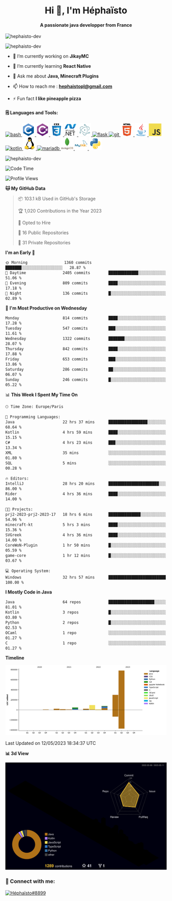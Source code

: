 <h1 align="center">Hi 👋, I'm Héphaïsto</h1>
<h4 align="center">A passionate java developper from France</h4>

<p align="left"> <img src="https://komarev.com/ghpvc/?username=hephaisto-dev&label=Profile%20views&color=0e75b6&style=flat" alt="hephaisto-dev" /> </p>

<img src="https://github-profile-trophy.vercel.app/?username=hephaisto-dev&no-bg=true&theme=algolia&no-frame=true&row=1" alt="hephaisto-dev" />

- 🔭 I’m currently working on **JikayMC**

- 🌱 I’m currently learning **React Native**

- 💬 Ask me about **Java, Minecraft Plugins**

- 📫 How to reach me : **hephaistopl@gmail.com**

- ⚡ Fun fact **I like pineapple pizza**

<h4 align="left">🗒️ Languages and Tools:</h4>
<p align="left"> <a href="https://www.gnu.org/software/bash/" target="_blank" rel="noreferrer"> <img src="https://www.vectorlogo.zone/logos/gnu_bash/gnu_bash-icon.svg" alt="bash" width="40" height="40"/> </a> <a href="https://www.cprogramming.com/" target="_blank" rel="noreferrer"> <img src="https://raw.githubusercontent.com/devicons/devicon/master/icons/c/c-original.svg" alt="c" width="40" height="40"/> </a> <a href="https://www.w3schools.com/cs/" target="_blank" rel="noreferrer"> <img src="https://raw.githubusercontent.com/devicons/devicon/master/icons/csharp/csharp-original.svg" alt="csharp" width="40" height="40"/> </a> <a href="https://www.w3schools.com/css/" target="_blank" rel="noreferrer"> <img src="https://raw.githubusercontent.com/devicons/devicon/master/icons/css3/css3-original-wordmark.svg" alt="css3" width="40" height="40"/> </a> <a href="https://dotnet.microsoft.com/" target="_blank" rel="noreferrer"> <img src="https://raw.githubusercontent.com/devicons/devicon/master/icons/dot-net/dot-net-original-wordmark.svg" alt="dotnet" width="40" height="40"/> </a> <a href="https://www.electronjs.org" target="_blank" rel="noreferrer"> <img src="https://raw.githubusercontent.com/devicons/devicon/master/icons/electron/electron-original.svg" alt="electron" width="40" height="40"/> </a> <a href="https://flask.palletsprojects.com/" target="_blank" rel="noreferrer"> <img src="https://www.vectorlogo.zone/logos/pocoo_flask/pocoo_flask-icon.svg" alt="flask" width="40" height="40"/> </a> <a href="https://git-scm.com/" target="_blank" rel="noreferrer"> <img src="https://www.vectorlogo.zone/logos/git-scm/git-scm-icon.svg" alt="git" width="40" height="40"/> </a> <a href="https://www.w3.org/html/" target="_blank" rel="noreferrer"> <img src="https://raw.githubusercontent.com/devicons/devicon/master/icons/html5/html5-original-wordmark.svg" alt="html5" width="40" height="40"/> </a> <a href="https://www.java.com" target="_blank" rel="noreferrer"> <img src="https://raw.githubusercontent.com/devicons/devicon/master/icons/java/java-original.svg" alt="java" width="40" height="40"/> </a> <a href="https://developer.mozilla.org/en-US/docs/Web/JavaScript" target="_blank" rel="noreferrer"> <img src="https://raw.githubusercontent.com/devicons/devicon/master/icons/javascript/javascript-original.svg" alt="javascript" width="40" height="40"/> </a> <a href="https://kotlinlang.org" target="_blank" rel="noreferrer"> <img src="https://www.vectorlogo.zone/logos/kotlinlang/kotlinlang-icon.svg" alt="kotlin" width="40" height="40"/> </a> <a href="https://www.linux.org/" target="_blank" rel="noreferrer"> <img src="https://raw.githubusercontent.com/devicons/devicon/master/icons/linux/linux-original.svg" alt="linux" width="40" height="40"/> </a> <a href="https://mariadb.org/" target="_blank" rel="noreferrer"> <img src="https://www.vectorlogo.zone/logos/mariadb/mariadb-icon.svg" alt="mariadb" width="40" height="40"/> </a> <a href="https://www.mongodb.com/" target="_blank" rel="noreferrer"> <img src="https://raw.githubusercontent.com/devicons/devicon/master/icons/mongodb/mongodb-original-wordmark.svg" alt="mongodb" width="40" height="40"/> </a> <a href="https://www.mysql.com/" target="_blank" rel="noreferrer"> <img src="https://raw.githubusercontent.com/devicons/devicon/master/icons/mysql/mysql-original-wordmark.svg" alt="mysql" width="40" height="40"/> </a> <a href="https://www.python.org" target="_blank" rel="noreferrer"> <img src="https://raw.githubusercontent.com/devicons/devicon/master/icons/python/python-original.svg" alt="python" width="40" height="40"/> </a> </p>


<p><img align="center" src="https://github-readme-streak-stats.herokuapp.com/?user=hephaisto-dev&theme=transparent" alt="hephaisto-dev" /></p>

<!--START_SECTION:waka-->
![Code Time](http://img.shields.io/badge/Code%20Time-167%20hrs%202%20mins-blue)

![Profile Views](http://img.shields.io/badge/Profile%20Views-0-blue)

**🐱 My GitHub Data** 

> 📦 103.1 kB Used in GitHub's Storage 
 > 
> 🏆 1,020 Contributions in the Year 2023
 > 
> 💼 Opted to Hire
 > 
> 📜 16 Public Repositories 
 > 
> 🔑 31 Private Repositories 
 > 
**I'm an Early 🐤** 

```text
🌞 Morning                1360 commits        ███████░░░░░░░░░░░░░░░░░░   28.87 % 
🌆 Daytime                2405 commits        █████████████░░░░░░░░░░░░   51.06 % 
🌃 Evening                809 commits         ████░░░░░░░░░░░░░░░░░░░░░   17.18 % 
🌙 Night                  136 commits         █░░░░░░░░░░░░░░░░░░░░░░░░   02.89 % 
```
📅 **I'm Most Productive on Wednesday** 

```text
Monday                   814 commits         ████░░░░░░░░░░░░░░░░░░░░░   17.28 % 
Tuesday                  547 commits         ███░░░░░░░░░░░░░░░░░░░░░░   11.61 % 
Wednesday                1322 commits        ███████░░░░░░░░░░░░░░░░░░   28.07 % 
Thursday                 842 commits         ████░░░░░░░░░░░░░░░░░░░░░   17.88 % 
Friday                   653 commits         ███░░░░░░░░░░░░░░░░░░░░░░   13.86 % 
Saturday                 286 commits         ██░░░░░░░░░░░░░░░░░░░░░░░   06.07 % 
Sunday                   246 commits         █░░░░░░░░░░░░░░░░░░░░░░░░   05.22 % 
```


📊 **This Week I Spent My Time On** 

```text
🕑︎ Time Zone: Europe/Paris

💬 Programming Languages: 
Java                     22 hrs 37 mins      █████████████████░░░░░░░░   68.64 % 
Kotlin                   4 hrs 59 mins       ████░░░░░░░░░░░░░░░░░░░░░   15.15 % 
C#                       4 hrs 23 mins       ███░░░░░░░░░░░░░░░░░░░░░░   13.34 % 
XML                      35 mins             ░░░░░░░░░░░░░░░░░░░░░░░░░   01.80 % 
SQL                      5 mins              ░░░░░░░░░░░░░░░░░░░░░░░░░   00.28 % 

🔥 Editors: 
IntelliJ                 28 hrs 20 mins      ██████████████████████░░░   86.00 % 
Rider                    4 hrs 36 mins       ████░░░░░░░░░░░░░░░░░░░░░   14.00 % 

🐱‍💻 Projects: 
prj2-2023-prj2-2023-17   18 hrs 6 mins       ██████████████░░░░░░░░░░░   54.96 % 
minecraft-kt             5 hrs 3 mins        ████░░░░░░░░░░░░░░░░░░░░░   15.36 % 
SVGreek                  4 hrs 36 mins       ████░░░░░░░░░░░░░░░░░░░░░   14.00 % 
CoreWoN-Plugin           1 hr 50 mins        █░░░░░░░░░░░░░░░░░░░░░░░░   05.59 % 
game-core                1 hr 12 mins        █░░░░░░░░░░░░░░░░░░░░░░░░   03.67 % 

💻 Operating System: 
Windows                  32 hrs 57 mins      █████████████████████████   100.00 % 
```

**I Mostly Code in Java** 

```text
Java                     64 repos            ████████████████████░░░░░   81.01 % 
Kotlin                   3 repos             █░░░░░░░░░░░░░░░░░░░░░░░░   03.80 % 
Python                   2 repos             █░░░░░░░░░░░░░░░░░░░░░░░░   02.53 % 
OCaml                    1 repo              ░░░░░░░░░░░░░░░░░░░░░░░░░   01.27 % 
C                        1 repo              ░░░░░░░░░░░░░░░░░░░░░░░░░   01.27 % 
```



**Timeline**

![Lines of Code chart](https://raw.githubusercontent.com/Hephaisto-dev/Hephaisto-dev/main/assets/bar_graph.png)


 Last Updated on 12/05/2023 18:34:37 UTC
<!--END_SECTION:waka-->
**📊 3d View**

![3d chart](https://github.com/Hephaisto-dev/Hephaisto-dev/blob/main/profile-3d-contrib/profile-night-rainbow.svg)

<h3 align="left">🤝 Connect with me:</h3>
<p align="left">
<a href="https://discord.gg/Héphaïsto#8899" target="blank"><img align="center" src="https://raw.githubusercontent.com/rahuldkjain/github-profile-readme-generator/master/src/images/icons/Social/discord.svg" alt="Héphaïsto#8899" height="30" width="40" /></a>
</p>
